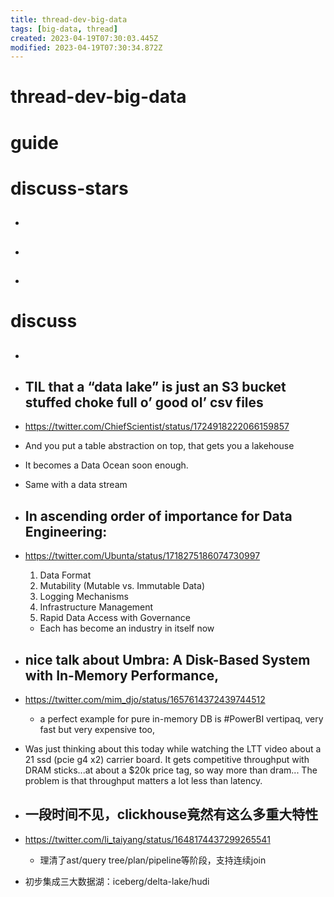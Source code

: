 ```yaml
---
title: thread-dev-big-data
tags: [big-data, thread]
created: 2023-04-19T07:30:03.445Z
modified: 2023-04-19T07:30:34.872Z
---
```


# thread-dev-big-data

# guide

# discuss-stars
- ## 

- ## 

- ## 
# discuss
- ## 

- ## TIL that a “data lake” is just an S3 bucket stuffed choke full o’ good ol’ csv files
- https://twitter.com/ChiefScientist/status/1724918222066159857
- And you put a table abstraction on top, that gets you a lakehouse
- It becomes a Data Ocean soon enough.
- Same with a data stream

- ## In ascending order of importance for Data Engineering:
- https://twitter.com/Ubunta/status/1718275186074730997
  1. Data Format
  2. Mutability (Mutable vs. Immutable Data)
  3. Logging Mechanisms
  4. Infrastructure Management
  5. Rapid Data Access with Governance
  - Each has become an industry in itself now

- ## nice talk about Umbra: A Disk-Based System with In-Memory Performance, 
- https://twitter.com/mim_djo/status/1657614372439744512
  - a perfect example for pure in-memory DB is #PowerBI vertipaq, very fast but very expensive too, 
- Was just thinking about this today while watching the LTT video about a 21 ssd (pcie g4 x2) carrier board. It gets competitive throughput with DRAM sticks...at about a $20k price tag, so way more than dram... The problem is that throughput matters a lot less than latency.

- ## 一段时间不见，clickhouse竟然有这么多重大特性
- https://twitter.com/li_taiyang/status/1648174437299265541
  - 理清了ast/query tree/plan/pipeline等阶段，支持连续join
- 初步集成三大数据湖：iceberg/delta-lake/hudi
